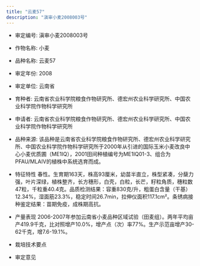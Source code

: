 ```yaml
---
title: "云麦57"
description: "滇审小麦2008003号"
---
```

* 审定编号:  滇审小麦2008003号

*  作物名称:  小麦

*  品种名称:  云麦57

*  审定年份:  2008

*  审定单位:  云南省

* 育种者:  云南省农业科学院粮食作物研究所、德宏州农业科学研究所、中国农业科学院作物科学研究所

*  申请者:  云南省农业科学院粮食作物研究所、德宏州农业科学研究所、中国农业科学院作物科学研究所

*  品种来源:  该品种是云南省农业科学院粮食作物研究所、德宏州农业科学研究所、中国农业科学院作物科学研究所于2000年从引进的国际玉米小麦改良中心小麦优质圃（ME1IQ），2001田间种植编号为ME1IQ01-3、组合为PFAU/MLAIV的植株中系统选育而成。

*  特征特性
春性。生育期163天，株高93厘米，幼苗半直立，株型紧凑，分蘖力强，叶片深绿，植株整齐，长方穗形，白壳，白粒，长芒，籽粒角质，穗粒数47粒，千粒重40.4克。品质检测结果：容重830克/升，粗蛋白含量（干基）12.34%，湿面筋23.3%，稳定时间26.7min，拉伸仪面积117.1cm²。条锈病接种鉴定结果：苗期免疫，成株期高抗。

*  产量表现
2006-2007年参加云南省小麦品种区域试验（田麦组）。两年平均亩产419.9千克，比对照增产10.0%，增产点（次）率77%。生产示范亩增产30-62千克，增7.6-19.1%。

*  栽培技术要点


*  审定意见

